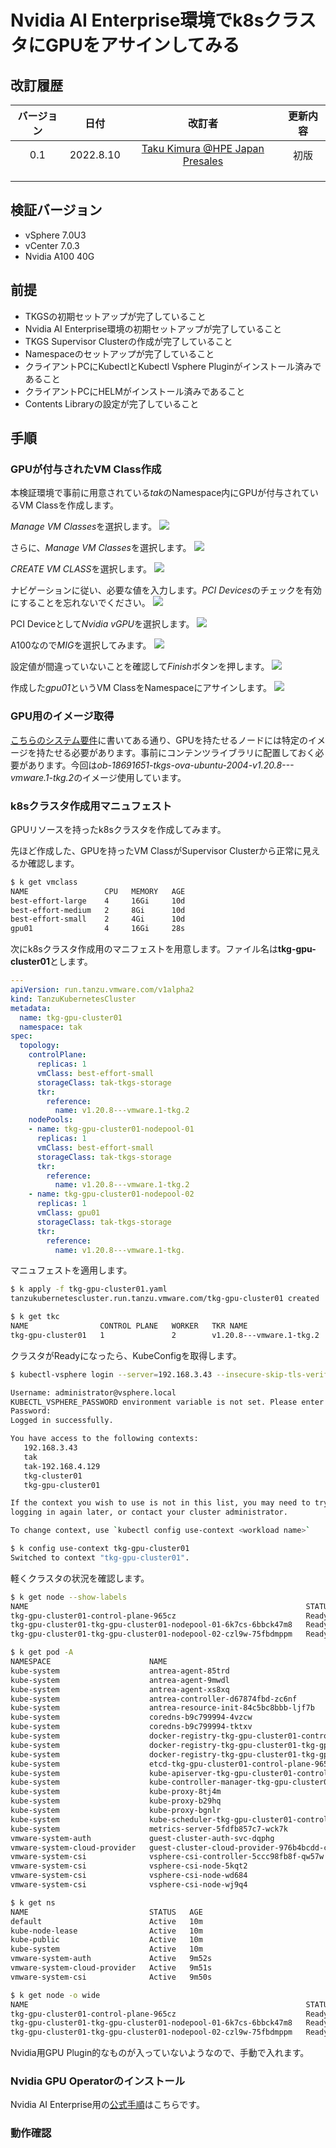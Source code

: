 # Nvidia AI Enterprise環境でk8sクラスタにGPUをアサインしてみる
## 改訂履歴

| バージョン | 日付 | 改訂者 | 更新内容 |
| :---: | :---: | :---: | :---: |
| 0.1 | 2022.8.10 | [Taku Kimura @HPE Japan Presales](taku.kimura@hpe.com) | 初版 |
|  |  |  |  |
|  |  |  |  |
|  |  |  |  |

## 検証バージョン
- vSphere 7.0U3
- vCenter 7.0.3
- Nvidia A100 40G

## 前提
- TKGSの初期セットアップが完了していること
- Nvidia AI Enterprise環境の初期セットアップが完了していること
- TKGS Supervisor Clusterの作成が完了していること
- Namespaceのセットアップが完了していること
- クライアントPCにKubectlとKubectl Vsphere Pluginがインストール済みであること
- クライアントPCにHELMがインストール済みであること
- Contents Libraryの設定が完了していること

## 手順
### GPUが付与されたVM Class作成
本検証環境で事前に用意されている*tak*のNamespace内にGPUが付与されているVM Classを作成します。

*Manage VM Classes*を選択します。
![](pics/vmclass01.png)

さらに、*Manage VM Classes*を選択します。
![](pics/vmclass02.png)


*CREATE VM CLASS*を選択します。
![](pics/vmclass03.png)

ナビゲーションに従い、必要な値を入力します。*PCI Devices*のチェックを有効にすることを忘れないでください。
![](pics/vmclass04.png)

PCI Deviceとして*Nvidia vGPU*を選択します。
![](pics/vmclass05.png)

A100なので*MIG*を選択してみます。
![](pics/vmclass06.png)

設定値が間違っていないことを確認して*Finish*ボタンを押します。
![](pics/vmclass07.png)

作成した*gpu01*というVM ClassをNamespaceにアサインします。
![](pics/vmclass08.png)

### GPU用のイメージ取得
[こちらのシステム要件](https://docs.vmware.com/jp/VMware-vSphere/7.0/vmware-vsphere-with-tanzu/GUID-9A458012-B6A8-4A8B-9052-23D9FD164420.html#GUID-9A458012-B6A8-4A8B-9052-23D9FD164420__section_i1b_25g_crb)に書いてある通り、GPUを持たせるノードには特定のイメージを持たせる必要があります。事前にコンテンツライブラリに配置しておく必要があります。今回は*ob-18691651-tkgs-ova-ubuntu-2004-v1.20.8---vmware.1-tkg.2*のイメージ使用しています。

### k8sクラスタ作成用マニュフェスト
GPUリソースを持ったk8sクラスタを作成してみます。

先ほど作成した、GPUを持ったVM ClassがSupervisor Clusterから正常に見えるか確認します。

```bash
$ k get vmclass
NAME                 CPU   MEMORY   AGE
best-effort-large    4     16Gi     10d
best-effort-medium   2     8Gi      10d
best-effort-small    2     4Gi      10d
gpu01                4     16Gi     28s
```

次にk8sクラスタ作成用のマニフェストを用意します。ファイル名は**tkg-gpu-cluster01**とします。

```yaml
---
apiVersion: run.tanzu.vmware.com/v1alpha2
kind: TanzuKubernetesCluster
metadata:
  name: tkg-gpu-cluster01
  namespace: tak
spec:
  topology:
    controlPlane:
      replicas: 1
      vmClass: best-effort-small
      storageClass: tak-tkgs-storage
      tkr:  
        reference:
          name: v1.20.8---vmware.1-tkg.2
    nodePools:
    - name: tkg-gpu-cluster01-nodepool-01
      replicas: 1
      vmClass: best-effort-small
      storageClass: tak-tkgs-storage
      tkr:  
        reference:
          name: v1.20.8---vmware.1-tkg.2 
    - name: tkg-gpu-cluster01-nodepool-02
      replicas: 1
      vmClass: gpu01
      storageClass: tak-tkgs-storage
      tkr:  
        reference:
          name: v1.20.8---vmware.1-tkg.
```

マニュフェストを適用します。

```bash
$ k apply -f tkg-gpu-cluster01.yaml
tanzukubernetescluster.run.tanzu.vmware.com/tkg-gpu-cluster01 created

$ k get tkc
NAME                CONTROL PLANE   WORKER   TKR NAME                   AGE   READY   TKR COMPATIBLE   UPDATES AVAILABLE
tkg-gpu-cluster01   1               2        v1.20.8---vmware.1-tkg.2   10m   True    True

```

クラスタがReadyになったら、KubeConfigを取得します。

```bash
$ kubectl-vsphere login --server=192.168.3.43 --insecure-skip-tls-verify --tanzu-kubernetes-cluster-name tkg-gpu-cluster01 --tanzu-kubernetes-cluster-namespace tak

Username: administrator@vsphere.local
KUBECTL_VSPHERE_PASSWORD environment variable is not set. Please enter the password below
Password:
Logged in successfully.

You have access to the following contexts:
   192.168.3.43
   tak
   tak-192.168.4.129
   tkg-cluster01
   tkg-gpu-cluster01

If the context you wish to use is not in this list, you may need to try
logging in again later, or contact your cluster administrator.

To change context, use `kubectl config use-context <workload name>`

$ k config use-context tkg-gpu-cluster01
Switched to context "tkg-gpu-cluster01".
```

軽くクラスタの状況を確認します。

```bash
$ k get node --show-labels
NAME                                                              STATUS   ROLES                  AGE     VERSION            LABELS
tkg-gpu-cluster01-control-plane-965cz                             Ready    control-plane,master   10m     v1.20.8+vmware.1   beta.kubernetes.io/arch=amd64,beta.kubernetes.io/os=linux,kubernetes.io/arch=amd64,kubernetes.io/hostname=tkg-gpu-cluster01-control-plane-965cz,kubernetes.io/os=linux,node-role.kubernetes.io/control-plane=,node-role.kubernetes.io/master=,run.tanzu.vmware.com/kubernetesDistributionVersion=v1.20.8_vmware.1-tkg.2
tkg-gpu-cluster01-tkg-gpu-cluster01-nodepool-01-6k7cs-6bbck47m8   Ready    <none>                 5m31s   v1.20.8+vmware.1   beta.kubernetes.io/arch=amd64,beta.kubernetes.io/os=linux,kubernetes.io/arch=amd64,kubernetes.io/hostname=tkg-gpu-cluster01-tkg-gpu-cluster01-nodepool-01-6k7cs-6bbck47m8,kubernetes.io/os=linux,run.tanzu.vmware.com/kubernetesDistributionVersion=v1.20.8_vmware.1-tkg.2
tkg-gpu-cluster01-tkg-gpu-cluster01-nodepool-02-czl9w-75fbdmppm   Ready    <none>                 5m32s   v1.20.8+vmware.1   beta.kubernetes.io/arch=amd64,beta.kubernetes.io/os=linux,kubernetes.io/arch=amd64,kubernetes.io/hostname=tkg-gpu-cluster01-tkg-gpu-cluster01-nodepool-02-czl9w-75fbdmppm,kubernetes.io/os=linux,run.tanzu.vmware.com/kubernetesDistributionVersion=v1.20.8_vmware.1-tkg.2

$ k get pod -A
NAMESPACE                      NAME                                                                              READY   STATUS    RESTARTS   AGE
kube-system                    antrea-agent-85trd                                                                2/2     Running   0          9m38s
kube-system                    antrea-agent-9mwdl                                                                2/2     Running   0          5m1s
kube-system                    antrea-agent-xs8xq                                                                2/2     Running   0          5m
kube-system                    antrea-controller-d67874fbd-zc6nf                                                 1/1     Running   0          9m39s
kube-system                    antrea-resource-init-84c5bc8bbb-ljf7b                                             1/1     Running   0          9m39s
kube-system                    coredns-b9c799994-4vzcw                                                           1/1     Running   0          8m32s
kube-system                    coredns-b9c799994-tktxv                                                           1/1     Running   0          9m36s
kube-system                    docker-registry-tkg-gpu-cluster01-control-plane-965cz                             1/1     Running   0          9m25s
kube-system                    docker-registry-tkg-gpu-cluster01-tkg-gpu-cluster01-nodepool-01-6k7cs-6bbck47m8   1/1     Running   0          4m59s
kube-system                    docker-registry-tkg-gpu-cluster01-tkg-gpu-cluster01-nodepool-02-czl9w-75fbdmppm   1/1     Running   0          5m
kube-system                    etcd-tkg-gpu-cluster01-control-plane-965cz                                        1/1     Running   0          9m25s
kube-system                    kube-apiserver-tkg-gpu-cluster01-control-plane-965cz                              1/1     Running   0          9m25s
kube-system                    kube-controller-manager-tkg-gpu-cluster01-control-plane-965cz                     1/1     Running   0          9m25s
kube-system                    kube-proxy-8tj4m                                                                  1/1     Running   0          5m1s
kube-system                    kube-proxy-b29hq                                                                  1/1     Running   0          9m36s
kube-system                    kube-proxy-bgnlr                                                                  1/1     Running   0          5m
kube-system                    kube-scheduler-tkg-gpu-cluster01-control-plane-965cz                              1/1     Running   0          9m25s
kube-system                    metrics-server-5fdfb857c7-wck7k                                                   1/1     Running   0          9m44s
vmware-system-auth             guest-cluster-auth-svc-dqphg                                                      1/1     Running   0          8m53s
vmware-system-cloud-provider   guest-cluster-cloud-provider-976b4bcdd-cwjmf                                      1/1     Running   0          9m45s
vmware-system-csi              vsphere-csi-controller-5ccc98fb8f-qw57w                                           6/6     Running   0          9m45s
vmware-system-csi              vsphere-csi-node-5kqt2                                                            3/3     Running   0          9m38s
vmware-system-csi              vsphere-csi-node-wd684                                                            3/3     Running   0          5m1s
vmware-system-csi              vsphere-csi-node-wj9q4                                                            3/3     Running   0          5m

$ k get ns
NAME                           STATUS   AGE
default                        Active   10m
kube-node-lease                Active   10m
kube-public                    Active   10m
kube-system                    Active   10m
vmware-system-auth             Active   9m52s
vmware-system-cloud-provider   Active   9m51s
vmware-system-csi              Active   9m50s

$ k get node -o wide
NAME                                                              STATUS   ROLES                  AGE     VERSION            INTERNAL-IP    EXTERNAL-IP   OS-IMAGE             KERNEL-VERSION     CONTAINER-RUNTIME
tkg-gpu-cluster01-control-plane-965cz                             Ready    control-plane,master   13m     v1.20.8+vmware.1   192.168.4.46   <none>        Ubuntu 20.04.3 LTS   5.4.0-88-generic   containerd://1.4.6
tkg-gpu-cluster01-tkg-gpu-cluster01-nodepool-01-6k7cs-6bbck47m8   Ready    <none>                 8m28s   v1.20.8+vmware.1   192.168.4.44   <none>        Ubuntu 20.04.3 LTS   5.4.0-88-generic   containerd://1.4.6
tkg-gpu-cluster01-tkg-gpu-cluster01-nodepool-02-czl9w-75fbdmppm   Ready    <none>                 8m29s   v1.20.8+vmware.1   192.168.4.47   <none>        Ubuntu 20.04.3 LTS   5.4.0-88-generic   containerd://1.4.6
```

Nvidia用GPU Plugin的なものが入っていないようなので、手動で入れます。

### Nvidia GPU Operatorのインストール
Nvidia AI Enterprise用の[公式手順](https://docs.nvidia.com/datacenter/cloud-native/gpu-operator/install-gpu-operator-nvaie.html#installing-gpu-operator)はこちらです。

### 動作確認